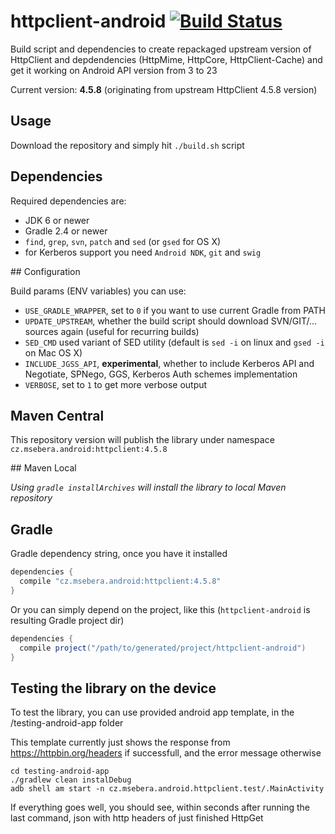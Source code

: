 # httpclient-android [![Build Status](https://travis-ci.org/smarek/httpclient-android.svg)](https://travis-ci.org/smarek/httpclient-android)

Build script and dependencies to create repackaged upstream version of HttpClient and depdendencies (HttpMime, HttpCore, HttpClient-Cache) and get it working on Android API version from 3 to 23

Current version: **4.5.8** (originating from upstream HttpClient 4.5.8 version)

## Usage

Download the repository and simply hit `./build.sh` script

## Dependencies

Required dependencies are:
  - JDK 6 or newer
  - Gradle 2.4 or newer
  - `find`, `grep`, `svn`, `patch` and `sed` (or `gsed` for OS X)
  - for Kerberos support you need `Android NDK`, `git` and `swig`

## Configuration

Build params (ENV variables) you can use:
  - `USE_GRADLE_WRAPPER`, set to `0` if you want to use current Gradle from PATH
  - `UPDATE_UPSTREAM`, whether the build script should download SVN/GIT/... sources again (useful for recurring builds)
  - `SED_CMD` used variant of SED utility (default is `sed -i` on linux and `gsed -i` on Mac OS X)
  - `INCLUDE_JGSS_API`, **experimental**, whether to include Kerberos API and Negotiate, SPNego, GGS, Kerberos Auth schemes implementation
  - `VERBOSE`, set to `1` to get more verbose output

## Maven Central

This repository version will publish the library under namespace `cz.msebera.android:httpclient:4.5.8`

## Maven Local

*Using `gradle installArchives` will install the library to local Maven repository*

## Gradle

Gradle dependency string, once you have it installed

```gradle
dependencies {
  compile "cz.msebera.android:httpclient:4.5.8"
}
```

Or you can simply depend on the project, like this (`httpclient-android` is resulting Gradle project dir)
```gradle
dependencies {
  compile project("/path/to/generated/project/httpclient-android")
}
```

## Testing the library on the device

To test the library, you can use provided android app template, in the /testing-android-app folder  

This template currently just shows the response from https://httpbin.org/headers if successfull, and the error message otherwise

```
cd testing-android-app
./gradlew clean instalDebug
adb shell am start -n cz.msebera.android.httpclient.test/.MainActivity
```

If everything goes well, you should see, within seconds after running the last command, json with http headers of just finished HttpGet
